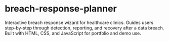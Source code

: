 # breach-response-planner
Interactive breach response wizard for healthcare clinics. Guides users step-by-step through detection, reporting, and recovery after a data breach. Built with HTML, CSS, and JavaScript for portfolio and demo use.
